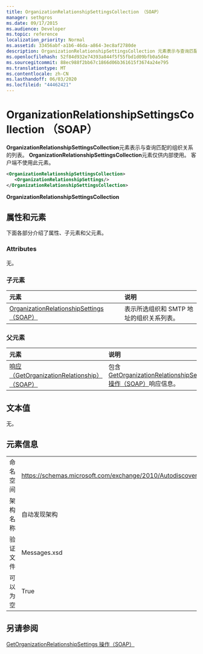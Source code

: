 ```yaml
---
title: OrganizationRelationshipSettingsCollection （SOAP）
manager: sethgros
ms.date: 09/17/2015
ms.audience: Developer
ms.topic: reference
localization_priority: Normal
ms.assetid: 33456abf-a1b6-46da-a864-3ec8af2780de
description: OrganizationRelationshipSettingsCollection 元素表示与查询匹配的组织关系的列表。 OrganizationRelationshipSettingsCollection 元素仅供内部使用。 客户端不使用此元素。
ms.openlocfilehash: 52f84d932e74393a844f5f55fbd1d09bfb0a5d4e
ms.sourcegitcommit: 88ec988f2bb67c1866d06b361615f3674a24e795
ms.translationtype: MT
ms.contentlocale: zh-CN
ms.lasthandoff: 06/03/2020
ms.locfileid: "44462421"
---
```

# <a name="organizationrelationshipsettingscollection-soap"></a>OrganizationRelationshipSettingsCollection （SOAP）

**OrganizationRelationshipSettingsCollection**元素表示与查询匹配的组织关系的列表。 **OrganizationRelationshipSettingsCollection**元素仅供内部使用。 客户端不使用此元素。 
  
```XML
<OrganizationRelationshipSettingsCollection>
   <OrganizationRelationshipSettings/>
</OrganizationRelationshipSettingsCollection>
```

 **OrganizationRelationshipSettingsCollection**
## <a name="attributes-and-elements"></a>属性和元素

下面各部分介绍了属性、子元素和父元素。
  
### <a name="attributes"></a>Attributes

无。
  
### <a name="child-elements"></a>子元素

|**元素**|**说明**|
|:-----|:-----|
|[OrganizationRelationshipSettings （SOAP）](organizationrelationshipsettings-soap.md) <br/> |表示所选组织和 SMTP 地址的组织关系列表。  <br/> |
   
### <a name="parent-elements"></a>父元素

|**元素**|**说明**|
|:-----|:-----|
|[响应（GetOrganizationRelationship）（SOAP）](response-getorganizationrelationshipsoap.md) <br/> |包含[GetOrganizationRelationshipSettings 操作（SOAP）](getorganizationrelationshipsettings-operation-soap.md)响应信息。  <br/> |
   
## <a name="text-value"></a>文本值

无。
  
## <a name="element-information"></a>元素信息

|||
|:-----|:-----|
|命名空间  <br/> |https://schemas.microsoft.com/exchange/2010/Autodiscover  <br/> |
|架构名称  <br/> |自动发现架构  <br/> |
|验证文件  <br/> |Messages.xsd  <br/> |
|可以为空  <br/> |True  <br/> |
   
## <a name="see-also"></a>另请参阅



[GetOrganizationRelationshipSettings 操作（SOAP）](getorganizationrelationshipsettings-operation-soap.md)

